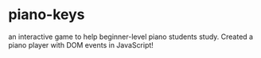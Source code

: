 # piano-keys
an interactive game to help beginner-level piano students study. Created a piano player with DOM events in JavaScript!
